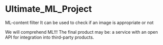 # Ultimate_ML_Project
ML-content filter 
It can be used to check if an image is appropriate or not

We will comprehend ML!!!
The final product may be: a service with an open API for integration into third-party products.